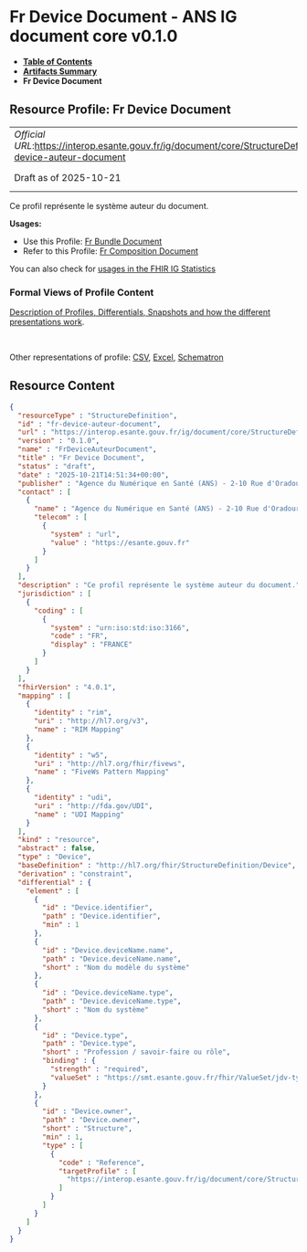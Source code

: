 # Fr Device Document - ANS IG document core v0.1.0

* [**Table of Contents**](toc.md)
* [**Artifacts Summary**](artifacts.md)
* **Fr Device Document**

## Resource Profile: Fr Device Document 

| | |
| :--- | :--- |
| *Official URL*:https://interop.esante.gouv.fr/ig/document/core/StructureDefinition/fr-device-auteur-document | *Version*:0.1.0 |
| Draft as of 2025-10-21 | *Computable Name*:FrDeviceAuteurDocument |

 
Ce profil représente le système auteur du document. 

**Usages:**

* Use this Profile: [Fr Bundle Document](StructureDefinition-fr-bundle-document.md)
* Refer to this Profile: [Fr Composition Document](StructureDefinition-fr-composition-document.md)

You can also check for [usages in the FHIR IG Statistics](https://packages2.fhir.org/xig/ans.document.fr.core|current/StructureDefinition/fr-device-auteur-document)

### Formal Views of Profile Content

 [Description of Profiles, Differentials, Snapshots and how the different presentations work](http://build.fhir.org/ig/FHIR/ig-guidance/readingIgs.html#structure-definitions). 

 

Other representations of profile: [CSV](StructureDefinition-fr-device-auteur-document.csv), [Excel](StructureDefinition-fr-device-auteur-document.xlsx), [Schematron](StructureDefinition-fr-device-auteur-document.sch) 



## Resource Content

```json
{
  "resourceType" : "StructureDefinition",
  "id" : "fr-device-auteur-document",
  "url" : "https://interop.esante.gouv.fr/ig/document/core/StructureDefinition/fr-device-auteur-document",
  "version" : "0.1.0",
  "name" : "FrDeviceAuteurDocument",
  "title" : "Fr Device Document",
  "status" : "draft",
  "date" : "2025-10-21T14:51:34+00:00",
  "publisher" : "Agence du Numérique en Santé (ANS) - 2-10 Rue d'Oradour-sur-Glane, 75015 Paris",
  "contact" : [
    {
      "name" : "Agence du Numérique en Santé (ANS) - 2-10 Rue d'Oradour-sur-Glane, 75015 Paris",
      "telecom" : [
        {
          "system" : "url",
          "value" : "https://esante.gouv.fr"
        }
      ]
    }
  ],
  "description" : "Ce profil représente le système auteur du document.",
  "jurisdiction" : [
    {
      "coding" : [
        {
          "system" : "urn:iso:std:iso:3166",
          "code" : "FR",
          "display" : "FRANCE"
        }
      ]
    }
  ],
  "fhirVersion" : "4.0.1",
  "mapping" : [
    {
      "identity" : "rim",
      "uri" : "http://hl7.org/v3",
      "name" : "RIM Mapping"
    },
    {
      "identity" : "w5",
      "uri" : "http://hl7.org/fhir/fivews",
      "name" : "FiveWs Pattern Mapping"
    },
    {
      "identity" : "udi",
      "uri" : "http://fda.gov/UDI",
      "name" : "UDI Mapping"
    }
  ],
  "kind" : "resource",
  "abstract" : false,
  "type" : "Device",
  "baseDefinition" : "http://hl7.org/fhir/StructureDefinition/Device",
  "derivation" : "constraint",
  "differential" : {
    "element" : [
      {
        "id" : "Device.identifier",
        "path" : "Device.identifier",
        "min" : 1
      },
      {
        "id" : "Device.deviceName.name",
        "path" : "Device.deviceName.name",
        "short" : "Nom du modèle du système"
      },
      {
        "id" : "Device.deviceName.type",
        "path" : "Device.deviceName.type",
        "short" : "Nom du système"
      },
      {
        "id" : "Device.type",
        "path" : "Device.type",
        "short" : "Profession / savoir-faire ou rôle",
        "binding" : {
          "strength" : "required",
          "valueSet" : "https://smt.esante.gouv.fr/fhir/ValueSet/jdv-type-systeme-cisis"
        }
      },
      {
        "id" : "Device.owner",
        "path" : "Device.owner",
        "short" : "Structure",
        "min" : 1,
        "type" : [
          {
            "code" : "Reference",
            "targetProfile" : [
              "https://interop.esante.gouv.fr/ig/document/core/StructureDefinition/fr-organization-document"
            ]
          }
        ]
      }
    ]
  }
}

```
